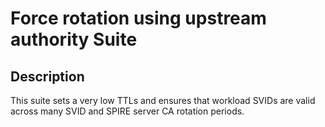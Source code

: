 # Force rotation using upstream authority Suite

## Description

This suite sets a very low TTLs and ensures that workload SVIDs are valid
across many SVID and SPIRE server CA rotation periods.
